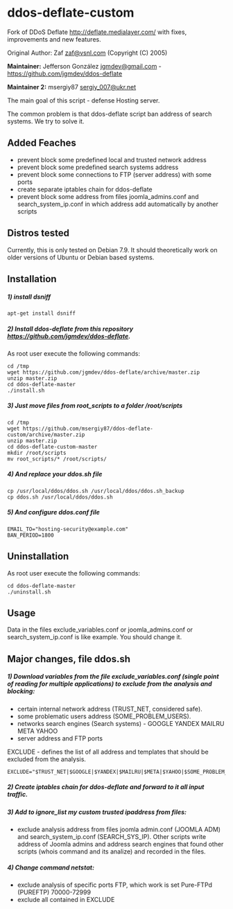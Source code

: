 # ddos-deflate-custom

Fork of DDoS Deflate http://deflate.medialayer.com/ with fixes, improvements and new features.

Original Author: Zaf zaf@vsnl.com (Copyright (C) 2005)

**Maintainer:** Jefferson González <jgmdev@gmail.com> - https://github.com/jgmdev/ddos-deflate

**Maintainer 2:** msergiy87 <sergiy_007@ukr.net>

The main goal of this script - defense Hosting server.

The common problem is that ddos-deflate script ban address of search systems. We try to solve it.

Added Feaches
------------

- prevent block some predefined local and trusted network address
- prevent block some predefined search systems address
- prevent block some connections to FTP (server address) with some ports
- create separate iptables chain for ddos-deflate
- prevent block some address from files joomla_admins.conf and search_system_ip.conf in which address add automatically by another scripts

Distros tested
------------

Currently, this is only tested on Debian 7.9. It should theoretically work on older versions of Ubuntu or Debian based systems.

Installation
------------

##### 1) install dsniff

```shell
apt-get install dsniff
```

##### 2) Install ddos-deflate from this repository https://github.com/jgmdev/ddos-deflate.
As root user execute the following commands:

```shell
cd /tmp
wget https://github.com/jgmdev/ddos-deflate/archive/master.zip
unzip master.zip
cd ddos-deflate-master
./install.sh
```

##### 3) Just move files from root_scripts to a folder /root/scripts

```shell
cd /tmp
wget https://github.com/msergiy87/ddos-deflate-custom/archive/master.zip
unzip master.zip
cd ddos-deflate-custom-master
mkdir /root/scripts
mv root_scripts/* /root/scripts/
```

##### 4) And replace your ddos.sh file

```shell
cp /usr/local/ddos/ddos.sh /usr/local/ddos/ddos.sh_backup
cp ddos.sh /usr/local/ddos/ddos.sh
```

##### 5) And configure ddos.conf file

```
EMAIL_TO="hosting-security@example.com"
BAN_PERIOD=1800
```

Uninstallation
------------

As root user execute the following commands:

```shell
cd ddos-deflate-master
./uninstall.sh
```

Usage
------------
Data in the files exclude_variables.conf or joomla_admins.conf or search_system_ip.conf is like example. You should change it.

Major changes, file ddos.sh
------------

##### 1) Download variables from the file exclude_variables.conf (single point of reading for multiple applications) to exclude from the analysis and blocking:
- certain internal network address (TRUST_NET, considered safe).
- some problematic users address (SOME_PROBLEM_USERS).
- networks search engines (Search systems) - GOOGLE YANDEX MAILRU META YAHOO
- server address and FTP ports

EXCLUDE - defines the list of all address and templates that should be excluded from the analysis.
```
EXCLUDE="$TRUST_NET|$GOOGLE|$YANDEX|$MAILRU|$META|$YAHOO|$SOME_PROBLEM_USERS"
```
##### 2) Create iptables chain for ddos-deflate and forward to it all input traffic.

##### 3) Add to ignore_list my custom trusted ipaddress from files:
- exclude analysis address from files joomla admin.conf (JOOMLA ADM) and search_system_ip.conf (SEARCH_SYS_IP). Other scripts write address of Joomla admins and address search engines that found other scripts (whois command and its analize) and recorded in the files.

##### 4) Change command netstat:
- exclude analysis of specific ports FTP, which work is set Pure-FTPd (PUREFTP) 70000-72999
- exclude all contained in EXCLUDE
